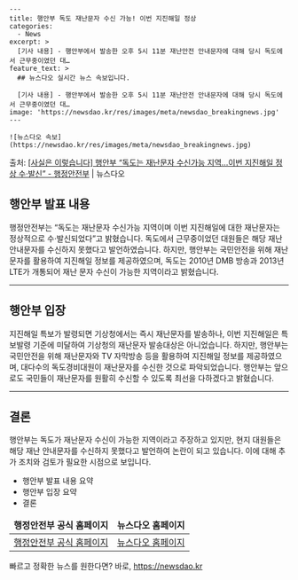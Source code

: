     ---
    title: 행안부 독도 재난문자 수신 가능! 이번 지진해일 정상
    categories:
      - News
    excerpt: >
      [기사 내용] - 행안부에서 발송한 오후 5시 11분 재난안전 안내문자에 대해 당시 독도에서 근무중이였던 대…
    feature_text: >
      ## 뉴스다오 실시간 뉴스 속보입니다.
    
      [기사 내용] - 행안부에서 발송한 오후 5시 11분 재난안전 안내문자에 대해 당시 독도에서 근무중이였던 대…
    image: 'https://newsdao.kr/res/images/meta/newsdao_breakingnews.jpg'
    ---
    
    ![뉴스다오 속보](https://newsdao.kr/res/images/meta/newsdao_breakingnews.jpg)

<p>출처: <a href="https://newsdao.kr/2938" rel="dofollow">[사실은 이렇습니다] 행안부 “독도는 재난문자 수신가능 지역…이번 지진해일 정상 수·발신” - 행정안전부</a> | 뉴스다오</p>

<h2 data-ke-size="size26">행안부 발표 내용</h2>
<p data-ke-size="size16">행정안전부는 “독도는 재난문자 수신가능 지역이며 이번 지진해일에 대한 재난문자는 정상적으로 수·발신되었다”고 밝혔습니다. 독도에서 근무중이었던 대원들은 해당 재난 안내문자를 수신하지 못했다고 발언하였습니다. 하지만, 행안부는 국민안전을 위해 재난문자를 활용하여 지진해일 정보를 제공하였으며, 독도는 2010년 DMB 방송과 2013년 LTE가 개통되어 재난 문자 수신이 가능한 지역이라고 밝혔습니다.</p>

<hr>

<h2 data-ke-size="size26">행안부 입장</h2>
<p data-ke-size="size16">지진해일 특보가 발령되면 기상청에서는 즉시 재난문자를 발송하나, 이번 지진해일은 특보발령 기준에 미달하여 기상청의 재난문자 발송대상은 아니었습니다. 하지만, 행안부는 국민안전을 위해 재난문자와 TV 자막방송 등을 활용하여 지진해일 정보를 제공하였으며, 대다수의 독도경비대원이 재난문자를 수신한 것으로 파악되었습니다. 행안부는 앞으로도 국민들이 재난문자를 원활히 수신할 수 있도록 최선을 다하겠다고 밝혔습니다.</p>

<hr>

<h2 data-ke-size="size26">결론</h2>
<p data-ke-size="size16">행안부는 독도가 재난문자 수신이 가능한 지역이라고 주장하고 있지만, 현지 대원들은 해당 재난 안내문자를 수신하지 못했다고 발언하여 논란이 되고 있습니다. 이에 대해 추가 조치와 검토가 필요한 시점으로 보입니다.</p>

<ul>
<li>행안부 발표 내용 요약
<li>행안부 입장 요약
<li>결론
</ul>

<table>
<thead>
<tr>
<td style="text-align: center; height: 17px;"><b>행정안전부 공식 홈페이지</b></td>
<td style="text-align: center; height: 17px;"><b>뉴스다오 홈페이지</b></td>
</tr>
</thead>
<tbody>
<tr>
<td style="text-align: center; height: 17px;"><a href="https://www.mois.go.kr/" target="_blank" rel="noopener">행정안전부 공식 홈페이지</a></td>
<td style="text-align: center; height: 17px;"><a href="https://newsdao.kr/2938" target="_blank" rel="noopener">뉴스다오 홈페이지</a></td>
</tr>
</tbody>
</table> 

빠르고 정확한 뉴스를 원한다면? 바로, <a href="https://newsdao.kr" rel="dofollow">https://newsdao.kr</a>


    
